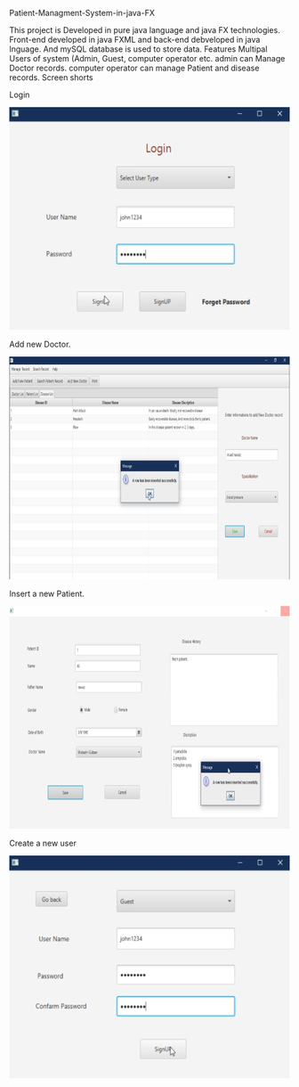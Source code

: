   Patient-Managment-System-in-java-FX

This project is Developed in pure java language and java FX technologies. 
Front-end developed in java FXML and back-end debveloped in java lnguage. And mySQL database is used to store data.
  Features
  Multipal Users of system (Admin, Guest, computer operator etc.
admin can Manage Doctor records.
computer operator can manage Patient and disease records.
  Screen shorts
  
  Login
  
<img src="assets/loginFx.PNG" width="600" height="400">
 
 Add new Doctor.
 
 <img src="assets/addDoctor.PNG" width="1000" height="400">
 
 Insert a new Patient.
 
 <img src="assets/addpatientFX.PNG" width="1000" height="400">

Create a new user

<img src="assets/signup.PNG" width="600" height="400">
